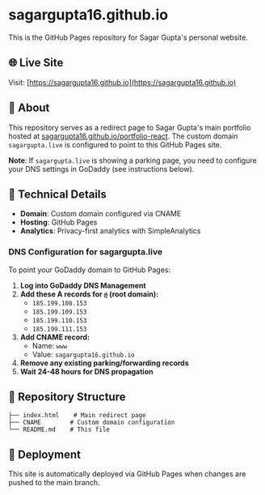 # sagargupta16.github.io

This is the GitHub Pages repository for Sagar Gupta's personal website.

## 🌐 Live Site

Visit: [https://sagargupta16.github.io](https://sagargupta16.github.io)

## 📄 About

This repository serves as a redirect page to Sagar Gupta's main portfolio hosted at [sagargupta16.github.io/portfolio-react](https://sagargupta16.github.io/portfolio-react/). The custom domain `sagargupta.live` is configured to point to this GitHub Pages site.

**Note**: If `sagargupta.live` is showing a parking page, you need to configure your DNS settings in GoDaddy (see instructions below).

## 🔧 Technical Details

- **Domain**: Custom domain configured via CNAME
- **Hosting**: GitHub Pages
- **Analytics**: Privacy-first analytics with SimpleAnalytics

### DNS Configuration for sagargupta.live

To point your GoDaddy domain to GitHub Pages:

1. **Log into GoDaddy DNS Management**
2. **Add these A records for `@` (root domain):**
   - `185.199.108.153`
   - `185.199.109.153`
   - `185.199.110.153`
   - `185.199.111.153`
3. **Add CNAME record:**
   - Name: `www`
   - Value: `sagargupta16.github.io`
4. **Remove any existing parking/forwarding records**
5. **Wait 24-48 hours for DNS propagation**

## 📁 Repository Structure

```text
├── index.html    # Main redirect page
├── CNAME        # Custom domain configuration
└── README.md    # This file
```

## 🚀 Deployment

This site is automatically deployed via GitHub Pages when changes are pushed to the main branch.